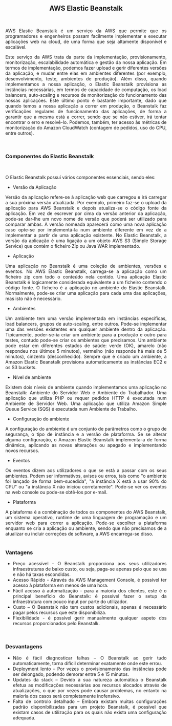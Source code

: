 <h2 align="center"> AWS Elastic Beanstalk </h2>
<br>

<div align="justify">
<p>AWS Elastic Beanstalk é um serviço da AWS que permite que os programadores e engenheiros possam facilmente implementar e executar aplicações web na cloud, de uma forma que seja altamente disponível e escalável.</p>  

<p>Este serviço da AWS trata da parte da implementação, provisionamento, monitorização, escalabilidade automática e gestão da nossa aplicação. Em termos de implementação, podemos fazer upload e gerir diferentes versões da aplicação, e mudar entre elas em ambientes diferentes (por exemplo, desenvolvimento, teste, ambientes de produção). Além disso, quando implementamos a nossa aplicação, o Elastic Beanstalk provisiona as instâncias necessárias, em termos de capacidade de computação, os load balancers, auto-scaling e recursos de monitorização do funcionamento das nossas aplicações. Este último ponto é bastante importante, dado que quando temos a nossa aplicação a correr em produção, o Beanstalk faz verificações regulares de funcionamento das aplicações, de forma a garantir que a mesma está a correr, sendo que se não estiver, irá tentar encontrar o erro e resolvê-lo. Podemos, também, ter acesso às métricas de monitorização do Amazon CloudWatch (contagem de pedidos, uso do CPU, entre outros).</p>    

<br>
<h3> Componentes do Elastic Beanstalk </h3>
<br>

O Elastic Beanstalk possuí vários componentes essenciais, sendo eles: 
<ul>
  <li>Versão da Aplicação</li>
</ul>

Versão da aplicação refere-se à aplicação web que carregou e irá carregar a sua próxima versão atualizada. Por exemplo, primeiro faz-se o upload da aplicação para AWS Beanstalk e depois atualiza-se o código fonte da aplicação. Em vez de escrever por cima da versão anterior da aplicação, pode-se dar-lhe um novo nome de versão que poderá ser utilizado para comparar ambas. A versão nomeada aparecerá como uma nova aplicação caso opte-se por implementá-la num ambiente diferente em vez de a implementar a partir de uma aplicação existente. No Elastic Beanstalk, a versão da aplicação é uma ligação a um objeto AWS S3 (Simple Storage Service) que contém o ficheiro Zip ou Java WAR implementado.  

<ul>
  <li>Aplicação</li>
</ul>
 
Uma aplicação no Beanstalk é uma coleção de ambientes, versões e eventos. No AWS Elastic Beanstalk, carrega-se a aplicação como um ficheiro zip com todo o conteúdo nela contido. Uma aplicação Elastic Beanstalk é logicamente considerada equivalente a um ficheiro contendo o código fonte. O ficheiro é a aplicação no ambiente do Elastic Beanstalk. Normalmente, pode-se criar uma aplicação para cada uma das aplicações, mas isto não é necessário. 

<ul>
  <li>Ambientes</li>
</ul>

Um ambiente tem uma versão implementada em instâncias específicas, load balancers, grupos de auto-scaling, entre outros. Pode-se implementar uma das versões existentes em qualquer ambiente dentro da aplicação. Tipicamente, poder-se-ia criar um ambiente para a produção e outro para testes, contudo pode-se criar os ambientes que precisamos. Um ambiente pode estar em diferentes estados de saúde: verde (OK), amarelo (não respondeu nos últimos 5 minutos), vermelho (não responde há mais de 5 minutos), cinzento (desconhecido). Sempre que é criado um ambiente, a Amazon Elastic Beanstalk provisiona automaticamente as instâncias EC2 e os S3 buckets. 

<ul>
  <li>Nível de ambiente</li>
</ul>

Existem dois níveis de ambiente quando implementamos uma aplicação no Beanstalk: Ambiente do Servidor Web e Ambiente do Trabalhador. Uma aplicação que utiliza PHP ou requer pedidos HTTP é executada num Ambiente de Servidor Web. Uma aplicação que utiliza Amazon Simple Queue Service (SQS) é executada num Ambiente de Trabalho. 

<ul>
  <li>Configuração do ambiente</li>
</ul>

A configuração do ambiente é um conjunto de parâmetros como o grupo de segurança, o tipo de instância e a versão de plataforma. Se se alterar alguma configuração, o Amazon Elastic Beanstalk implementa-a de forma dinâmica, aplicando as novas alterações ou apagado e implementando novos recursos. 

<ul>
  <li>Eventos</li>
</ul>

Os eventos dizem aos utilizadores o que se está a passar com os seus ambientes. Podem ser informativos, avisos ou erros, tais como "o ambiente foi lançado de forma bem-sucedida", "a instância X está a usar 90% do CPU" ou "a instância X não iniciou corretamente". Pode-se ver os eventos na web console ou pode-se obtê-los por e-mail. 

<ul>
  <li>Plataforma</li>
</ul>

A plataforma é a combinação de todos os componentes do AWS Beanstalk, um sistema operativo, runtime de uma linguagem de programação e um servidor web para correr a aplicação. Pode-se escolher a plataforma enquanto se cria a aplicação ou ambiente, sendo que não precisamos de a atualizar ou incluir correções de software, a AWS encarrega-se disso.  
<br>
<h3>Vantagens</h3>
  
<ul>
  <li>Preço acessível - O Beanstalk proporciona aos seus utilizadores infraestruturas de baixo custo, ou seja, paga-se apenas pelo que se usa e não há taxas escondidas.</li>
  <li>Acesso Rápido - Através da AWS Management Console, é possível ter acesso à plataforma em menos de uma hora. </li>
  <li>Fácil acesso à automatização - para a maioria dos clientes, este é o principal benefício do Beanstalk: é possível fazer o setup da infraestrutura com pouco input por parte do utilizador. 
</li>
  <li>Custo – O Beanstalk não tem custos adicionais, apenas é necessário pagar pelos recursos que este disponibiliza. </li>
  <li>Flexibilidade - é possível gerir manualmente qualquer aspeto dos recursos proporcionados pelo Beanstalk. </li>
</ul>
<br>
<h3>Desvantagens</h3>
  
<ul>
  <li>Não é fácil diagnosticar falhas – O Beanstalk ao gerir tudo automaticamente, torna difícil determinar exatamente onde este errou. </li>
  <li>Deployment lento – Por vezes o provisionamento das instâncias pode ser delongado, podendo demorar entre 5 e 15 minutos.</li>
  <li>Updates da stack – Devido à sua natureza automática o Beanstalk efetua as modificações necessárias aos recursos alocados através de atualizações, o que por vezes pode causar problemas, no entanto na maioria dos casos será completamente inofensivo. </li>
  <li>Falta de controlo detalhado – Embora existam muitas configurações padrão disponibilizadas para um projeto Beanstalk, é possível que existam casos de utilização para os quais não exista uma configuração adequada.</li>
</ul>
  
</div>
